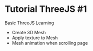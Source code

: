 ﻿# Tutorial ThreeJS #1

Basic ThreeJS Learning
- Create 3D Mesh
- Apply texture to Mesh
- Mesh animation when scrolling page
